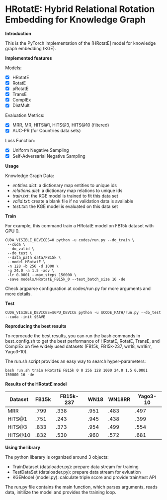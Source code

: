 
# HRotatE: Hybrid Relational Rotation Embedding for Knowledge Graph
**Introduction**

This is the PyTorch implementation of the [HRotatE] model for knowledge graph embedding (KGE). 



**Implemented features**

Models:
 - [x] HRotatE
 - [x] RotatE
 - [x] pRotatE
 - [x] TransE
 - [x] ComplEx
 - [x] DistMult

Evaluation Metrics:

 - [x] MRR, MR, HITS@1, HITS@3, HITS@10 (filtered)
 - [x] AUC-PR (for Countries data sets)

Loss Function:

 - [x] Uniform Negative Sampling
 - [x] Self-Adversarial Negative Sampling

**Usage**

Knowledge Graph Data:
 - *entities.dict*: a dictionary map entities to unique ids
 - *relations.dict*: a dictionary map relations to unique ids
 - *train.txt*: the KGE model is trained to fit this data set
 - *valid.txt*: create a blank file if no validation data is available
 - *test.txt*: the KGE model is evaluated on this data set

**Train**

For example, this command train a HRotatE model on FB15k dataset with GPU 0.
```
CUDA_VISIBLE_DEVICES=0 python -u codes/run.py --do_train \
 --cuda \
 --do_valid \
 --do_test \
 --data_path data/FB15k \
 --model HRotatE \
 -n 128 -b 256 -d 1000 \
 -g 24.0 -a 1.5 -adv \
 -lr 0.0001 --max_steps 150000 \
 -save models/HRotatE_FB15k_0 --test_batch_size 16 -de
```
   Check argparse configuration at codes/run.py for more arguments and more details.

**Test**

    CUDA_VISIBLE_DEVICES=$GPU_DEVICE python -u $CODE_PATH/run.py --do_test --cuda -init $SAVE

**Reproducing the best results**

To reprocude the best results, you can run the bash commands in best_config.sh to get the best performance of HRotatE, RotatE, TransE, and ComplEx on five widely used datasets (FB15k, FB15k-237, wn18, wn18rr, Yago3-10).

The run.sh script provides an easy way to search hyper-parameters:

    bash run.sh train HRotatE FB15k 0 0 256 128 1000 24.0 1.5 0.0001 150000 16 -de


**Results of the HRotatE model**

| Dataset | FB15k | FB15k-237 | WN18 | WN18RR | Yago3-10
|-------------|-------------|-------------|-------------|-------------|-------------|
| MRR | .799 | .338  | .951  |.483 | .497 |
| HITS@1 | .751 | .243 | .945 | .438 | .399 |
| HITS@3 | .833 | .373 | .954 | .499 | .554 |
| HITS@10 | .832 | .530 | .960 | .572 | .681 |

**Using the library**

The python libarary is organized around 3 objects:

 - TrainDataset (dataloader.py): prepare data stream for training
 - TestDataSet (dataloader.py): prepare data stream for evluation
 - KGEModel (model.py): calculate triple score and provide train/test API

The run.py file contains the main function, which parses arguments, reads data, initilize the model and provides the training loop.

